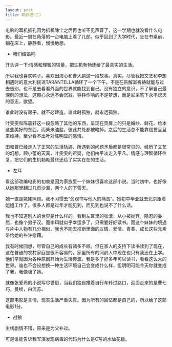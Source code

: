 ```yaml
---
layout: post
title: 观影记(二)
---
```


电脑的耳机插孔因为拆机除尘之后再也听不见声音了，这一学期也就没看什么电影。最近一周在角落的一台电脑上看了几部。似乎回到了大学时代，坐在书桌前，躺在床上，静静看，慢慢地想。

- 咱们结婚吧

开头评一下:情感和理智的较量，把生机勃勃还给了最真实的生活。

所以我也喜欢鸭子。喜欢田海心和曹大鹏这一段故事。真实。尽管我把文艺和李想相遇时的意大利民谣TARANTELLA循环了一个下午。不是在告解室祈祷就能与过去告别，也不是去看看外面的世界就能找到自己。没有独立的意识，不了解自己最深刻的想法，这颗心永远不会沉寂。铮铮作响的不是梦想，而是尼采笔下永不熄灭的意志，欲望。

谁此时没有房子，就不必建造。谁此时孤独，就永远孤独。

叶雯雯和陈震轩这一段忽略了其他的东西，呈现在荧屏上的只是婚纱、鲜花、绘本这些美好的东西。而柴米油盐，彼此共处都被略掉。之后的生活总不能靠信誓旦旦来维持，至少看不出叶对陈明显的感情。

田和曹已经走入了正常的生活轨迹，所遇到的问题矛盾都是很常见的。经历了文艺的幻想，顾小蕾的天真，叶雯雯的迟疑，他们由平淡走入平凡。情感与理智循环往复，把它们的生机勃勃最终还给了实实在在的生活。

- 左耳

看这部改编电影的初衷是因为家族里一个妹妹很喜欢这部小说。当时初中，也好像从她那里翻过几页沙漏，两个人的下雪天。

她一直是姥姥照顾。我不习惯去“旁观书写他人的痛苦”。她初中毕业就去北京跟着姐姐工作了。很多人都是过年才能见到，而见到也说不了什么话。

我也不知道别人的世界是什么样的。看到左耳里的张漾，从小被抛弃，隐忍的委屈，也像个男子汉。而李珥就似乎幸运多了，只需要好好读书。而这个妹妹的境遇与片中人物有几分相似，我也不能去推断里面的友情、爱情、青春、成长这些元素带给她的些许慰藉。

我有时候回想，尽管自己的成长有诸多不顺。但在家人的支持下读书读到了现在，这在普通的农村家庭是很不容易的。家里所有的同龄人中现在也只有我还在上学。他们早就因为各种原因开始为生活奔波。我是多了好多年可以读书，看看这么大的世界。谁也不会设想换一种生活环境自己会变成什么样，但明明可能今天你就变成了我，我像极了她。

就像张爱玲的小说写尽世俗，当我们独自推着自行车转过路口，迎面走来的是曹七巧，曼桢，白流苏。

这部电影是言情，现实生活严重失真。因为所有的回忆都是自己的，所以给了这部电影1分。


- 战狼

主线剧情不错，原来是为父补过。

可是谁能告诉我军演发现病毒的代码为什么是C写的水仙花数。